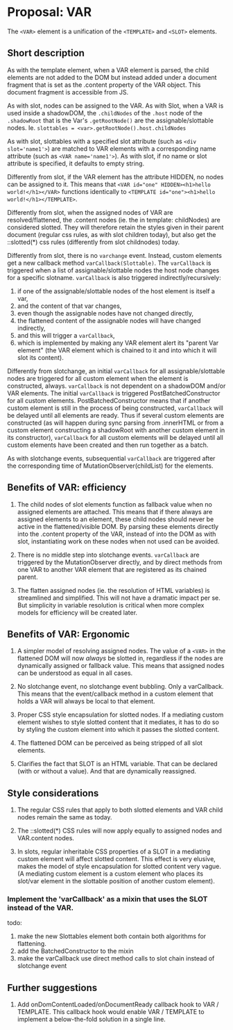 # Proposal: VAR

The `<VAR>` element is a unification of the `<TEMPLATE>` and `<SLOT>` elements.

## Short description
As with the template element, when a VAR element is parsed, 
the child elements are not added to the DOM but instead added under a document fragment that is
set as the .content property of the VAR object. 
This document fragment is accessible from JS.

As with slot, nodes can be assigned to the VAR. 
As with Slot, when a VAR is used inside a shadowDOM, the `.childNodes` of the `.host` node of the 
`.shadowRoot` that is the Var's `.getRootNode()` are the assignable/slottable nodes.
Ie. `slottables = <var>.getRootNode().host.childNodes`

As with slot, slottables with a specified slot attribute (such as `<div slot='name1'>`)
are matched to VAR elements with a corresponding name attribute (such as `<VAR name='name1'>`).
As with slot, if no name or slot attribute is specified, it defaults to empty string.

Differently from slot, if the VAR element has the attribute HIDDEN, no nodes can be assigned to it.
This means that `<VAR id="one" HIDDEN><h1>hello world!</h1></VAR>` functions identically to
`<TEMPLATE id="one"><h1>hello world!</h1></TEMPLATE>`.

Differently from slot, when the assigned nodes of VAR are resolved/flattened, 
the .content nodes (ie. the in template: childNodes) are considered slotted.
They will therefore retain the styles given in their parent document (regular css rules, 
as with slot children today), but also get the ::slotted(*) css rules (differently from slot childnodes)
today.

Differently from slot, there is no `varchange` event.
Instead, custom elements get a new callback method `varCallback(Slottable)`.
The `varCallback` is triggered when a list of assignable/slottable nodes the host node changes 
for a specific slotname.
`varCallback` is also triggered indirectly/recursively: 
1. if one of the assignable/slottable nodes of the host element is itself a var, 
2. and the content of that var changes, 
3. even though the assignable nodes have not changed directly,
4. the flattened content of the assignable nodes will have changed indirectly,
5. and this will trigger a `varCallback`,
6. which is implemented by making any VAR element alert its "parent Var element"
(the VAR element which is chained to it and into which it will slot its content).

Differently from slotchange, an initial `varCallback` for all assignable/slottable nodes
are triggered for all custom element when the element is constructed, always.
`varCallback` is not dependent on a shadowDOM and/or VAR elements.
The initial `varCallback` is triggered PostBatchedConstructor for all custom elements.
PostBatchedConstructor means that if another custom element is still in the process of being constructed,
`varCallback` will be delayed until all elements are ready.
Thus if several custom elements are constructed (as will happen during sync parsing from .innerHTML or
from a custom element constructing a shadowRoot with another custom element in its constructor),
`varCallback` for all custom elements will be delayed until all custom elements have been created and then
run together as a batch.

As with slotchange events, subsequential `varCallback` are triggered after the corresponding time of 
MutationObserver(childList) for the elements.

## Benefits of VAR: efficiency

1. The child nodes of slot elements function as fallback value when no assigned elements are attached.
   This means that if there always are assigned elements to an element, 
   these child nodes should never be active in the flattened/visible DOM.
   By parsing these elements directly into the .content property of the VAR, instead of into the DOM as with slot,
   instantiating work on these nodes when not used can be avoided.

2. There is no middle step into slotchange events. 
   `varCallback` are triggered by the MutationObserver directly, 
   and by direct methods from one VAR to another VAR element that are registered as its chained parent.
   
3. The flatten assigned nodes (ie. the resolution of HTML variables) is streamlined and simplified.
   This will not have a dramatic impact per se.
   But simplicity in variable resolution is critical when more complex models for efficiency 
   will be created later.

## Benefits of VAR: Ergonomic

1. A simpler model of resolving assigned nodes.
   The value of a `<VAR>` in the flattened DOM will now *always* be slotted in,
   regardless if the nodes are dynamically assigned or fallback value.
   This means that assigned nodes can be understood as equal in all cases.

2. No slotchange event, no slotchange event bubbling. 
   Only a varCallback.
   This means that the event/callback method in a custom element that holds a VAR will 
   always be local to that element.
   
3. Proper CSS style encapsulation for slotted nodes.
   If a mediating custom element wishes to style slotted content that it mediates,
   it has to do so by styling the custom element into which it passes the slotted content.
   
4. The flattened DOM can be perceived as being stripped of all slot elements.

5. Clarifies the fact that SLOT is an HTML variable. 
   That can be declared (with or without a value).
   And that are dynamically reassigned.

## Style considerations

1. The regular CSS rules that apply to both slotted elements and VAR child nodes 
   remain the same as today.

2. The ::slotted(*) CSS rules will now apply equally to assigned nodes and VAR.content nodes.

3. In slots, regular inheritable CSS properties of a SLOT in a mediating custom element will 
   affect slotted content.
   This effect is very elusive, makes the model of style encapsulation for slotted content very vague.
   (A mediating custom element is a custom element who places its slot/var
   element in the slottable position of another custom element).
   
### Implement the 'varCallback' as a mixin that uses the SLOT instead of the VAR.

todo:
1. make the new Slottables element both contain both algorithms for flattening.
2. add the BatchedConstructor to the mixin
3. make the varCallback use direct method calls to slot chain instead of slotchange event



## Further suggestions

1. Add onDomContentLoaded/onDocumentReady callback hook to VAR / TEMPLATE. 
   This callback hook would enable VAR / TEMPLATE to implement a below-the-fold solution in a single line.
   
